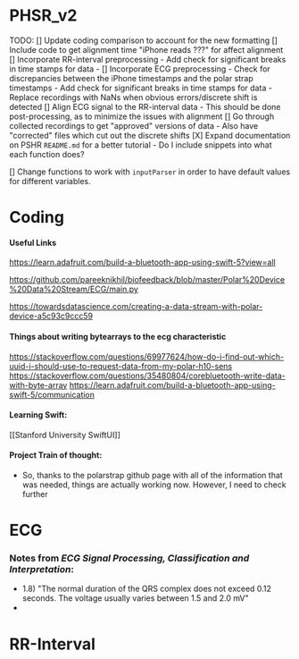 # PHSR_v2

TODO:
[] Update coding comparison to account for the new formatting
[] Include code to get alignment time "iPhone reads ???" for affect alignment
[] Incorporate RR-interval preprocessing
	- Add check for significant breaks in time stamps for data
	- 
[] Incorporate ECG preprocessing
	- Check for discrepancies between the iPhone timestamps and the polar strap timestamps
	- Add check for significant breaks in time stamps for data
	- Replace recordings with NaNs when obvious errors/discrete shift is detected
[] Align ECG signal to the RR-interval data
	- This should be done post-processing, as to minimize the issues with alignment
[] Go through collected recordings to get "approved" versions of data
	- Also have "corrected" files which cut out the discrete shifts
[X] Expand documentation on PSHR `README.md` for a better tutorial
	- Do I include snippets into what each function does?

[] Change functions to work with `inputParser` in order to have default values for different variables.


# Coding

#### Useful Links
https://learn.adafruit.com/build-a-bluetooth-app-using-swift-5?view=all

https://github.com/pareeknikhil/biofeedback/blob/master/Polar%20Device%20Data%20Stream/ECG/main.py

https://towardsdatascience.com/creating-a-data-stream-with-polar-device-a5c93c9ccc59

#### Things about writing bytearrays to the ecg characteristic
https://stackoverflow.com/questions/69977624/how-do-i-find-out-which-uuid-i-should-use-to-request-data-from-my-polar-h10-sens
https://stackoverflow.com/questions/35480804/corebluetooth-write-data-with-byte-array
https://learn.adafruit.com/build-a-bluetooth-app-using-swift-5/communication

#### Learning Swift:
[[Stanford University SwiftUI]]


#### Project Train of thought:
- So, thanks to the polarstrap github page with all of the information that was needed, things are actually working now. However, I need to check further


# ECG
### Notes from *ECG Signal Processing, Classification and Interpretation*:
- 1.8) "The normal duration of the QRS complex does not exceed 0.12 seconds. The voltage usually varies between 1.5 and 2.0 mV"
- 



# RR-Interval
